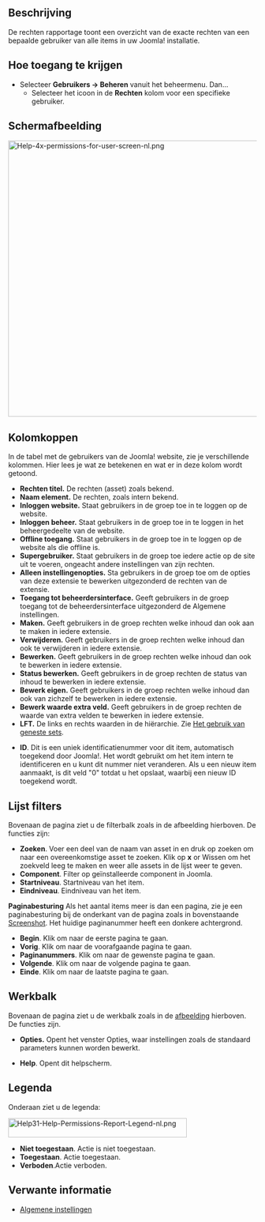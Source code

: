 <!-- Filename: Help4.x:Permissions_for_User / Display title: Rechten voor gebruikers -->

## Beschrijving

De rechten rapportage toont een overzicht van de exacte rechten van een
bepaalde gebruiker van alle items in uw Joomla! installatie.

## Hoe toegang te krijgen

- Selecteer **Gebruikers **→** Beheren** vanuit het beheermenu. Dan...
  - Selecteer het icoon in de **Rechten** kolom voor een specifieke
    gebruiker.

## Schermafbeelding

<img
src="https://docs.joomla.org/images/thumb/3/3c/Help-4x-permissions-for-user-screen-nl.png/800px-Help-4x-permissions-for-user-screen-nl.png.jpeg"
decoding="async"
srcset="https://docs.joomla.org/images/thumb/3/3c/Help-4x-permissions-for-user-screen-nl.png/1200px-Help-4x-permissions-for-user-screen-nl.png.jpeg 1.5x, https://docs.joomla.org/images/3/3c/Help-4x-permissions-for-user-screen-nl.png 2x"
data-file-width="1300" data-file-height="908" width="800" height="559"
alt="Help-4x-permissions-for-user-screen-nl.png" />

## Kolomkoppen

In de tabel met de gebruikers van de Joomla! website, zie je
verschillende kolommen. Hier lees je wat ze betekenen en wat er in deze
kolom wordt getoond.

- **Rechten titel.** De rechten (asset) zoals bekend.
- **Naam element.** De rechten, zoals intern bekend.
- **Inloggen website.** Staat gebruikers in de groep toe in te loggen op
  de website.
- **Inloggen beheer.** Staat gebruikers in de groep toe in te loggen in
  het beheergedeelte van de website.
- **Offline toegang.** Staat gebruikers in de groep toe in te loggen op
  de website als die offline is.
- **Supergebruiker.** Staat gebruikers in de groep toe iedere actie op
  de site uit te voeren, ongeacht andere instellingen van zijn rechten.
- **Alleen instellingenopties.** Sta gebruikers in de groep toe om de
  opties van deze extensie te bewerken uitgezonderd de rechten van de
  extensie.
- **Toegang tot beheerdersinterface.** Geeft gebruikers in de groep
  toegang tot de beheerdersinterface uitgezonderd de Algemene
  instellingen.
- **Maken.** Geeft gebruikers in de groep rechten welke inhoud dan ook
  aan te maken in iedere extensie.
- **Verwijderen.** Geeft gebruikers in de groep rechten welke inhoud dan
  ook te verwijderen in iedere extensie.
- **Bewerken.** Geeft gebruikers in de groep rechten welke inhoud dan
  ook te bewerken in iedere extensie.
- **Status bewerken.** Geeft gebruikers in de groep rechten de status
  van inhoud te bewerken in iedere extensie.
- **Bewerk eigen.** Geeft gebruikers in de groep rechten welke inhoud
  dan ook van zichzelf te bewerken in iedere extensie.
- **Bewerk waarde extra veld.** Geeft gebruikers in de groep rechten de
  waarde van extra velden te bewerken in iedere extensie.
- **LFT.** De links en rechts waarden in de hiërarchie. Zie [Het gebruik
  van geneste
  sets](https://docs.joomla.org/Using_nested_sets "Using nested sets").

<!-- -->

- **ID**. Dit is een uniek identificatienummer voor dit item,
  automatisch toegekend door Joomla!. Het wordt gebruikt om het item
  intern te identificeren en u kunt dit nummer niet veranderen. Als u
  een nieuw item aanmaakt, is dit veld "0" totdat u het opslaat, waarbij
  een nieuw ID toegekend wordt.

## Lijst filters

Bovenaan de pagina ziet u de filterbalk zoals in de afbeelding
hierboven. De functies zijn:

- **Zoeken**. Voer een deel van de naam van asset in en druk op zoeken
  om naar een overeenkomstige asset te zoeken. Klik op **x** or Wissen
  om het zoekveld leeg te maken en weer alle assets in de lijst weer te
  geven.
- **Component**. Filter op geïnstalleerde component in Joomla.
- **Startniveau**. Startniveau van het item.
- **Eindniveau**. Eindniveau van het item.

**Paginabesturing** Als het aantal items meer is dan een pagina, zie je
een paginabesturing bij de onderkant van de pagina zoals in bovenstaande
[Screenshot](#screenshot). Het huidige paginanummer heeft een donkere
achtergrond.

- **Begin**. Klik om naar de eerste pagina te gaan.
- **Vorig**. Klik om naar de voorafgaande pagina te gaan.
- **Paginanummers**. Klik om naar de gewenste pagina te gaan.
- **Volgende**. Klik om naar de volgende pagina te gaan.
- **Einde**. Klik om naar de laatste pagina te gaan.

## Werkbalk

Bovenaan de pagina ziet u de werkbalk zoals in de
[afbeelding](#Schermafbeelding) hierboven. De functies zijn.

- **Opties.** Opent het venster Opties, waar instellingen zoals de
  standaard parameters kunnen worden bewerkt.

<!-- -->

- **Help**. Opent dit helpscherm.

## Legenda

Onderaan ziet u de legenda:

<img
src="https://docs.joomla.org/images/8/84/Help31-Help-Permissions-Report-Legend-nl.png"
decoding="async" data-file-width="362" data-file-height="39" width="362"
height="39" alt="Help31-Help-Permissions-Report-Legend-nl.png" />

- **Niet toegestaan**. Actie is niet toegestaan.
- **Toegestaan**. Actie toegestaan.
- **Verboden**.Actie verboden.

## Verwante informatie

- [Algemene
  instellingen](https://docs.joomla.org/Help4.x:Site_Global_Configuration "Help4.x:Site Global Configuration")
